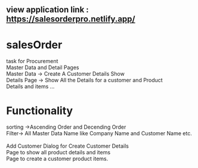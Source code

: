 ## view application link : https://salesorderpro.netlify.app/
# salesOrder
task for Procurement </br>
Master Data and Detail Pages </br>
Master Data -> Create A Customer Details Show</br>
Details Page -> Show All the Details for a customer and Product <br>Details and items ... </br>
<h1>Functionality</h1>
sorting ->Ascending Order and Decending Order</br>
Filter-> All Master Data Name like Company Name and Customer Name etc.</br>
</br>
Add Customer Dialog for Create Customer Details</br>
Page to show all product details and items </br>
Page to create a customer product items.</br>
